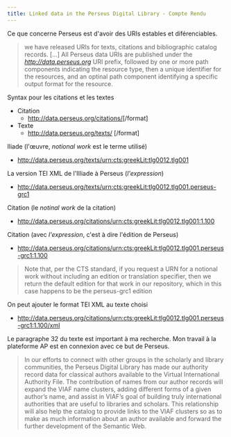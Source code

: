 ```yaml
--- 
title: Linked data in the Perseus Digital Library - Compte Rendu
--- 
```


Ce que concerne Perseus est d'avoir des URIs estables et diférenciables. 

> we have released URIs for texts, citations and bibliographic catalog records. \[...] All Perseus data URIs are published under the *http://data.perseus.org* URI prefix, followed by one or more path components indicating the resource type, then a unique identifier for the resources, and an optinal path component identifying a specific output format for the resource. 

Syntax pour les citations et les textes
- Citation
    - http://data.perseus.org/citations/<CTS PASSAGE URN>[/format]
- Texte
    - http://data.perseus.org/texts/ <CTS TEXT URN>[/format]

Iliade (l'œuvre, *notional work* est le terme utilisé)
- http://data.perseus.org/texts/urn:cts:greekLit:tlg0012.tlg001

La version TEI XML de l'Illiade à Perseus (*l'expression*)
- http://data.perseus.org/texts/urn:cts:greekLit:tlg0012.tlg001.perseus-grc1

Citation (le *notinal work* de la citation)

- http://data.perseus.org/citations/urn:cts:greekLit:tlg0012.tlg001:1.100

Citation (avec *l'expression*, c'est à dire l'édition de Perseus)
- http://data.perseus.org/citations/urn:cts:greekLit:tlg0012.tlg001.perseus-grc1:1.100

> Note that, per the CTS standard, if you request a URN for a notional work without including an edition or translation specifier, then we return the default edition for that work in our repository, which in this case happens to be the perseus-grc1 edition

On peut ajouter le format TEI XML au texte choisi

- http://data.perseus.org/citations/urn:cts:greekLit:tlg0012.tlg001.perseus-grc1:1.100/xml

Le paragraphe 32  du texte est important à ma recherche. Mon travail à la plateforme AP est en connexion avec ce but de Perseus.

> In our efforts to connect with other groups in the scholarly and library communities, the Perseus Digital Library has made our authority record data for classical authors available to the Virtual International Authority File. The contribution of names from our author records will expand the VIAF name clusters, adding different forms of a given author’s name, and assist in VIAF’s goal of building truly international authorities that are useful to libraries and scholars. This relationship will also help the catalog to provide links to the VIAF clusters so as to make as much information about an author available and forward the further development of the Semantic Web.